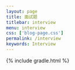 ```yaml
---
layout: page
title: 面试题
titlebar: interview
menu: interview
css: ['blog-page.css']
permalink: /interview
keywords: Interview
---
```


{% include gradle.html %}
